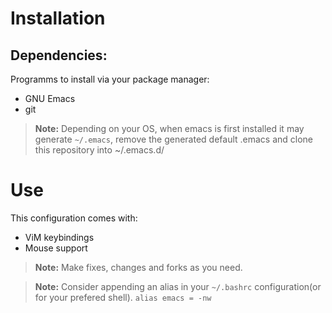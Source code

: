 # Installation

## Dependencies:

Programms to install via your package manager: 
* GNU Emacs
* git

> **Note:** Depending on your OS, when emacs is first installed it may generate `~/.emacs`, remove the generated default .emacs and clone this repository into ~/.emacs.d/

# Use

This configuration comes with:
* ViM keybindings
* Mouse support

> **Note:** Make fixes, changes and forks as you need.

> **Note:** Consider appending an alias in your `~/.bashrc` configuration(or for your prefered shell).
> ```alias emacs = -nw``` 
